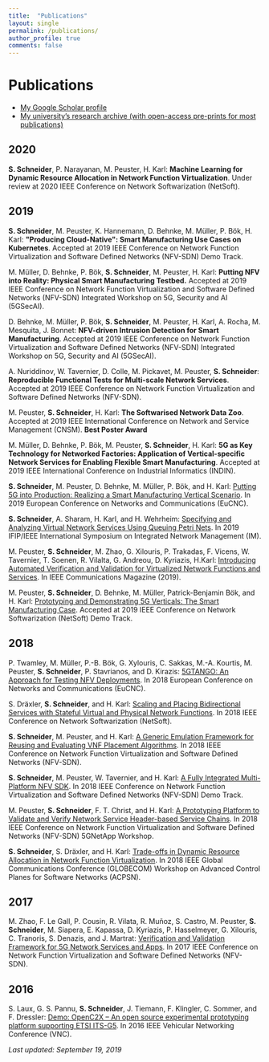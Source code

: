 ```yaml
---
title:  "Publications"
layout: single
permalink: /publications/
author_profile: true
comments: false
---
```


# Publications

- [My Google Scholar profile](https://scholar.google.com/citations?user=https://scholar.google.de/citations?user=7fimejMAAAAJ&hl=en&user=7fimejMAAAAJ)
- [My university’s research archive (with open-access pre-prints for most publications)](https://ris.uni-paderborn.de/person/stefanschneider)

## 2020

**S. Schneider**, P. Narayanan, M. Peuster, H. Karl: **Machine Learning for Dynamic Resource Allocation in Network Function Virtualization**. Under review at 2020 IEEE Conference on Network Softwarization (NetSoft).

## 2019

**S. Schneider**, M. Peuster, K. Hannemann, D. Behnke, M. Müller, P. Bök, H. Karl: **"Producing Cloud-Native": Smart Manufacturing Use Cases on Kubernetes**. Accepted at 2019 IEEE Conference on Network Function Virtualization and Software Defined Networks (NFV-SDN) Demo Track.

M. Müller, D. Behnke, P. Bök, **S. Schneider**, M. Peuster, H. Karl: **Putting NFV into Reality: Physical Smart Manufacturing Testbed.** Accepted at 2019 IEEE Conference on Network Function Virtualization and Software Defined Networks (NFV-SDN) Integrated Workshop on 5G, Security and AI (5GSecAI).

D. Behnke, M. Müller, P. Bök, **S. Schneider**, M. Peuster, H. Karl, A. Rocha, M. Mesquita, J. Bonnet: **NFV-driven Intrusion Detection for Smart Manufacturing**. Accepted at 2019 IEEE Conference on Network Function Virtualization and Software Defined Networks (NFV-SDN) Integrated Workshop on 5G, Security and AI (5GSecAI).

A. Nuriddinov, W. Tavernier, D. Colle, M. Pickavet, M. Peuster, **S. Schneider**: **Reproducible Functional Tests for Multi-scale Network Services**. Accepted at 2019 IEEE Conference on Network Function Virtualization and Software Defined Networks (NFV-SDN).

M. Peuster, **S. Schneider**, H. Karl: **The Softwarised Network Data Zoo**. Accepted at 2019 IEEE International Conference on Network and Service Management (CNSM). **Best Poster Award**

M. Müller, D. Behnke, P. Bök, M. Peuster, **S. Schneider**, H. Karl: **5G as Key Technology for Networked Factories: Application of Vertical-specific Network Services for Enabling Flexible Smart Manufacturing**. Accepted at 2019 IEEE International Conference on Industrial Informatics (INDIN).

**S. Schneider**, M. Peuster, D. Behnke, M. Müller, P. Bök, and H. Karl: [Putting 5G into Production: Realizing a Smart Manufacturing Vertical Scenario](https://ieeexplore.ieee.org/abstract/document/8802016). In 2019 European Conference on Networks and Communications (EuCNC).

**S. Schneider**, A. Sharam, H. Karl, and H. Wehrheim: [Specifying and Analyzing Virtual Network Services Using Queuing Petri Nets](https://ieeexplore.ieee.org/abstract/document/8717787). In 2019 IFIP/IEEE International Symposium on Integrated Network Management (IM).

M. Peuster, **S. Schneider**, M. Zhao, G. Xilouris, P. Trakadas, F. Vicens, W. Tavernier, T. Soenen, R. Vilalta, G. Andreou, D. Kyriazis, H.Karl: [Introducing Automated Verification and Validation for Virtualized Network Functions and Services](https://ieeexplore.ieee.org/abstract/document/8713807). In IEEE Communications Magazine (2019).

M. Peuster, **S. Schneider**, D. Behnke, M. Müller, Patrick-Benjamin Bök, and H. Karl: [Prototyping and Demonstrating 5G Verticals: The Smart Manufacturing Case](https://ieeexplore.ieee.org/abstract/document/8806685). Accepted at 2019 IEEE Conference on Network Softwarization (NetSoft) Demo Track.

## 2018

P. Twamley, M. Müller, P.-B. Bök, G. Xylouris, C. Sakkas, M.-A. Kourtis, M. Peuster, **S. Schneider**, P. Stavrianos, and D. Kirazis: [5GTANGO: An Approach for Testing NFV Deployments](https://ieeexplore.ieee.org/abstract/document/8442844/). In 2018 European Conference on Networks and Communications (EuCNC).

S. Dräxler, **S. Schneider**, and H. Karl: [Scaling and Placing Bidirectional Services with Stateful Virtual and Physical Network Functions](https://ieeexplore.ieee.org/document/8459915/). In 2018 IEEE Conference on Network Softwarization (NetSoft).

**S. Schneider**, M. Peuster, and H. Karl: [A Generic Emulation Framework for Reusing and Evaluating VNF Placement Algorithms](https://ieeexplore.ieee.org/abstract/document/8725795). In 2018 IEEE Conference on Network Function Virtualization and Software Defined Networks (NFV-SDN).

**S. Schneider**, M. Peuster, W. Tavernier, and H. Karl: [A Fully Integrated Multi-Platform NFV SDK](https://ieeexplore.ieee.org/abstract/document/8725794). In 2018 IEEE Conference on Network Function Virtualization and Software Defined Networks (NFV-SDN) Demo Track.

M. Peuster, **S. Schneider**, F. T. Christ, and H. Karl: [A Prototyping Platform to Validate and Verify Network Service Header-based Service Chains](https://ieeexplore.ieee.org/abstract/document/8725614). In 2018 IEEE Conference on Network Function Virtualization and Software Defined Networks (NFV-SDN) 5GNetApp Workshop.

**S. Schneider**, S. Dräxler, and H. Karl: [Trade-offs in Dynamic Resource Allocation in Network Function Virtualization](https://ieeexplore.ieee.org/abstract/document/8644352). In 2018 IEEE Global Communications Conference (GLOBECOM) Workshop on Advanced Control Planes for Software Networks (ACPSN).

## 2017

M. Zhao, F. Le Gall, P. Cousin, R. Vilata, R. Muñoz, S. Castro, M. Peuster, **S. Schneider**, M. Siapera, E. Kapassa, D. Kyriazis, P. Hasselmeyer, G. Xilouris, C. Tranoris, S. Denazis, and J. Martrat: [Verification and Validation Framework for 5G Network Services and Apps](http://ieeexplore.ieee.org/document/8169878/). In 2017 IEEE Conference on Network Function Virtualization and Software Defined Networks (NFV-SDN). 

## 2016

S. Laux, G. S. Pannu, **S. Schneider**, J. Tiemann, F. Klingler, C. Sommer, and F. Dressler: [Demo: OpenC2X – An open source experimental prototyping platform supporting ETSI ITS-G5](http://ieeexplore.ieee.org/abstract/document/7835955/). In 2016 IEEE Vehicular Networking Conference (VNC).



*Last updated: September 19, 2019*